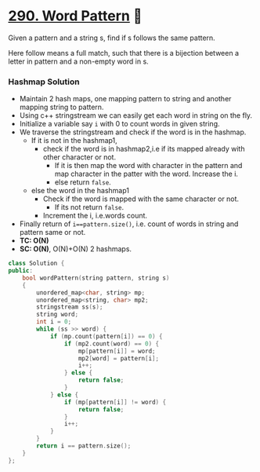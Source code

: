 # [290. Word Pattern](https://leetcode.com/problems/word-pattern/description/) 🌟

Given a pattern and a string s, find if s follows the same pattern.

Here follow means a full match, such that there is a bijection between a letter in pattern and a non-empty word in s.

### Hashmap Solution

-   Maintain 2 hash maps, one mapping pattern to string and another mapping string to pattern.
-   Using c++ stringstream we can easily get each word in string on the fly.
-   Initialize a variable say `i` with 0 to count words in given string.
-   We traverse the stringstream and check if the word is in the hashmap.
    -   If it is not in the hashmap1,
        -   check if the word is in hashmap2,i.e if its mapped already with other character or not.
            -   If it is then map the word with character in the pattern and map character in the patter with the word. Increase the i.
            -   else return `false`.
    -   else the word in the hashmap1
        -   Check if the word is mapped with the same character or not.
            -   If its not return `false`.
        -   Increment the i, i.e.words count.
-   Finally return of `i==pattern.size()`, i.e. count of words in string and pattern same or not.
-   **TC: O(N)**
-   **SC: O(N)**, O(N)+O(N) 2 hashmaps.

```cpp
class Solution {
public:
    bool wordPattern(string pattern, string s)
    {
        unordered_map<char, string> mp;
        unordered_map<string, char> mp2;
        stringstream ss(s);
        string word;
        int i = 0;
        while (ss >> word) {
            if (mp.count(pattern[i]) == 0) {
                if (mp2.count(word) == 0) {
                    mp[pattern[i]] = word;
                    mp2[word] = pattern[i];
                    i++;
                } else {
                    return false;
                }
            } else {
                if (mp[pattern[i]] != word) {
                    return false;
                }
                i++;
            }
        }
        return i == pattern.size();
    }
};
```
